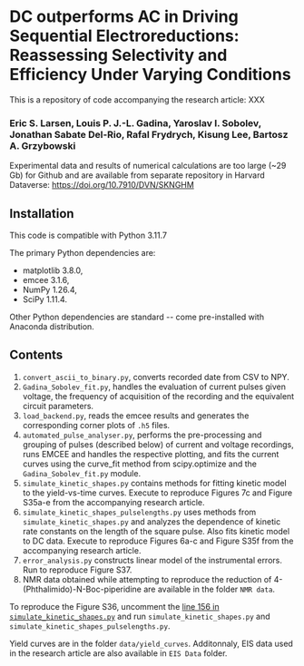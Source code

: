 # DC outperforms AC in Driving Sequential Electroreductions: Reassessing Selectivity and Efficiency Under Varying Conditions
This is a repository of code accompanying the research article: XXX

### Eric S. Larsen, Louis P. J.-L. Gadina, Yaroslav I. Sobolev, Jonathan Sabate Del-Rio, Rafal Frydrych, Kisung Lee, Bartosz A. Grzybowski

Experimental data and results of numerical calculations are too large (~29 Gb) for Github and are available from separate repository in Harvard Dataverse: https://doi.org/10.7910/DVN/SKNGHM

## Installation
This code is compatible with Python 3.11.7

The primary Python dependencies are:

- matplotlib 3.8.0,
- emcee 3.1.6,
- NumPy 1.26.4,
- SciPy 1.11.4.
  
Other Python dependencies are standard -- come pre-installed with Anaconda distribution.

## Contents
 
1.	`convert_ascii_to_binary.py`, converts recorded date from CSV to NPY.
2.	`Gadina_Sobolev_fit.py`, handles the evaluation of current pulses given voltage, the frequency of acquisition of the recording and the equivalent circuit parameters.
3.	`load_backend.py`, reads the emcee results and generates the corresponding corner plots of `.h5` files.
4.	`automated_pulse_analyser.py`, performs the pre-processing and grouping of pulses (described below) of current and voltage recordings, runs EMCEE and handles the respective plotting, and fits the current curves using the curve_fit method from scipy.optimize and the `Gadina_Sobolev_fit.py` module.
5.	`simulate_kinetic_shapes.py` contains methods for fitting kinetic model to the yield-vs-time curves. Execute to reproduce Figures 7c and Figure S35a-e from the accompanying research article.
6.	`simulate_kinetic_shapes_pulselengths.py` uses methods from `simulate_kinetic_shapes.py` and analyzes the dependence of kinetic rate constants on the length of the square pulse. Also fits kinetic model to DC data. Execute to reproduce Figures 6a-c and Figure S35f from the accompanying research article.
7.	`error_analysis.py` constructs linear model of the instrumental errors. Run to reproduce Figure S37.
8.  NMR data obtained while attempting to reproduce the reduction of 4-(Phthalimido)-N-Boc-piperidine are available in the folder `NMR data`. 

To reproduce the Figure S36, uncomment the [line 156 in ``simulate_kinetic_shapes.py``](https://github.com/GadinaL/Automated_Pulse_Fitting-Electrochemistry/blob/2ad77a00de21ce842dd79ca302897557b8c6a54c/simulate_kinetics_shapes.py#L156) and run `simulate_kinetic_shapes.py` and `simulate_kinetic_shapes_pulselengths.py`.

Yield curves are in the folder `data/yield_curves`.
Additonnaly, EIS data used in the research article are also available in `EIS Data` folder.

